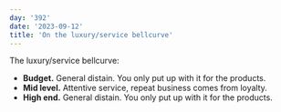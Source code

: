 ```yaml
---
day: '392'
date: '2023-09-12'
title: 'On the luxury/service bellcurve'
---
```


The luxury/service bellcurve:

- **Budget.** General distain. You only put up with it for the products.
- **Mid level.** Attentive service, repeat business comes from loyalty.
- **High end.** General distain. You only put up with it for the products.
